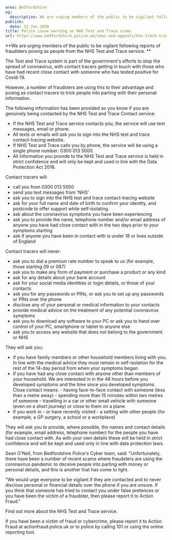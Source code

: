 ```yaml
area: Bedfordshire
og:
  description: We are urging members of the public to be vigilant following reports of fraudsters posing as people from the NHS Test and Trace service.
publish:
  date: 13 Jun 2020
title: Police issue warning on NHS Test and Trace scams
url: https://www.bedfordshire.police.uk/news-and-appeals/nhs-track-trace-scams-june20
```

**We are urging members of the public to be vigilant following reports of fraudsters posing as people from the NHS Test and Trace service. **

The Test and Trace system is part of the government's efforts to stop the spread of coronavirus, with contact tracers getting in touch with those who have had recent close contact with someone who has tested positive for Covid-19.

However, a number of fraudsters are using this to their advantage and posing as contact tracers to trick people into parting with their personal information.

The following information has been provided so you know if you are genuinely being contacted by the NHS Test and Trace Contact service:

 * If the NHS Test and Trace service contacts you, the service will use text messages, email or phone.
 * All texts or emails will ask you to sign into the NHS test and trace contact-tracing website.
 * If NHS Test and Trace calls you by phone, the service will be using a single phone number: 0300 013 5000.
 * All information you provide to the NHS Test and Trace service is held in strict confidence and will only be kept and used in line with the Data Protection Act 2018.

Contact tracers will:

 * call you from 0300 013 5000
 * send you text messages from 'NHS'
 * ask you to sign into the NHS test and trace contact-tracing website
 * ask for your full name and date of birth to confirm your identity, and postcode to offer support while self-isolating
 * ask about the coronavirus symptoms you have been experiencing
 * ask you to provide the name, telephone number and/or email address of anyone you have had close contact with in the two days prior to your symptoms starting
 * ask if anyone you have been in contact with is under 18 or lives outside of England

Contact tracers will never:

 * ask you to dial a premium rate number to speak to us (for example, those starting 09 or 087)
 * ask you to make any form of payment or purchase a product or any kind
 * ask for any details about your bank account
 * ask for your social media identities or login details, or those of your contacts
 * ask you for any passwords or PINs, or ask you to set up any passwords or PINs over the phone
 * disclose any of your personal or medical information to your contacts
 * provide medical advice on the treatment of any potential coronavirus symptoms
 * ask you to download any software to your PC or ask you to hand over control of your PC, smartphone or tablet to anyone else
 * ask you to access any website that does not belong to the government or NHS

They will ask you:

 * if you have family members or other household members living with you. In line with the medical advice they must remain in self-isolation for the rest of the 14-day period from when your symptoms began
 * if you have had any close contact with anyone other than members of your household. We are interested in in the 48 hours before you developed symptoms and the time since you developed symptoms. Close contact means:
\- having face-to-face contact with someone (less than a metre away)
\- spending more than 15 minutes within two metres of someone
\- travelling in a car or other small vehicle with someone (even on a short journey) or close to them on a plane
 * if you work in - or have recently visited - a setting with other people (for example, a GP surgery, a school or a workplace)

They will ask you to provide, where possible, the names and contact details (for example, email address, telephone number) for the people you have had close contact with. As with your own details these will be held in strict confidence and will be kept and used only in line with data protection laws.

Sean O'Neil, from Bedfordshire Police's Cyber team, said: "Unfortunately, there have been a number of recent scams where fraudsters are using the coronavirus pandemic to deceive people into parting with money or personal details, and this is another that has come to light.

"We would urge everyone to be vigilant if they are contacted and to never disclose personal or financial details over the phone if you are unsure. If you think that someone has tried to contact you under false pretences or you have been the victim of a fraudster, then please report it to Action Fraud."

Find out more about the NHS Test and Trace service.

If you have been a victim of fraud or cybercrime, please report it to Action Fraud at actionfraud.police.uk or to police by calling 101 or using the online reporting tool.
